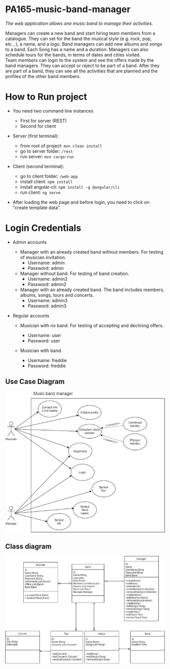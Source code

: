 # PA165-music-band-manager
*The web application allows one music band to manage their activities.*

Managers can create a new band and start hiring team members from a catalogue. They can set for the band the musical style (e.g. rock, pop, etc…), a name, and a logo. Band managers can add new albums and songs to a band. Each Song has a name and a duration. Managers can also schedule tours for the bands, in terms of dates and cities visited.\
Team members can login to the system and see the offers made by the band managers. They can accept or reject to be part of a band. After they are part of a band, they can see all the activities that are planned and the profiles of the other band members.

# How to Run project

* You need two command line instances 
    * First for server (REST)
    * Second for client

* Server (first terminal):
    * from root of project: `mvn clean install`
    * go to server folder: `/rest`
    * run server: `mvn cargo:run`
    
 * Client (second terminal):
     * go to client folder: `/web-app`
     * install client: `npm install`
     * install angular-cli: `npm install -g @angular/cli`
     * run client: `ng serve`
     
 * After loading the web page and before login, you need to click on "create template data".

# Login Credentials 
* Admin accounts
    * Manager with an already created band without members. For testing of musician invitation.
        * Username: admin
        * Password: admin
    * Manager without band. For testing of band creation.
        * Username: admin2
        * Password: admin2
    * Manager with an already created band. The band includes members, albums, songs, tours and concerts.
        * Username: admin3
        * Password: admin3

* Regular accounts
    * Musician with no band. For testing of accepting and declining offers.
        * Username: user
        * Password: user
    
    * Musician with band. 
        * Username: freddie
        * Password: freddie

## Use Case Diagram

![](diagrams/UseCaseDiagram.jpg)

## Class diagram

![](diagrams/ClassDiagram.jpg)
